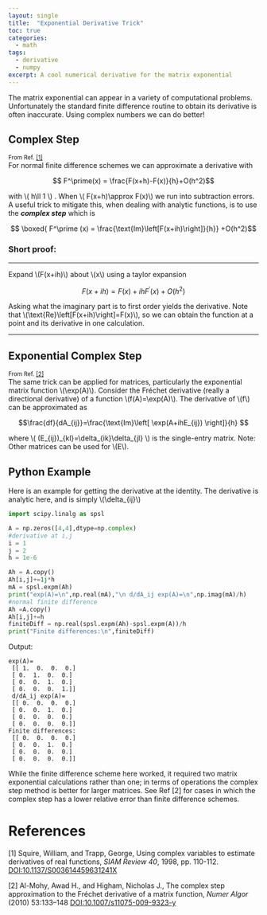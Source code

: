 ```yaml
---
layout: single
title:  "Exponential Derivative Trick"
toc: true
categories: 
  - math
tags: 
  - derivative
  - numpy
excerpt: A cool numerical derivative for the matrix exponential
---
```

The matrix exponential can appear in a variety of computational problems. Unfortunately the standard finite difference routine to obtain its derivative is often inaccurate. Using complex numbers we can do better!
## Complex Step
<small>From Ref. [\[1\]](#references)</small>  
For normal finite difference schemes we can approximate a derivative with

$$ F^\prime(x) = \frac{F(x+h)-F(x)}{h}+O(h^2)$$ 

with \\( h\ll 1 \\) . When \\( F(x+h)\approx F(x)\\) we run into subtraction errors. 
A useful trick to mitigate this, when dealing with analytic functions, is to use the ***complex step*** which is

$$ \boxed{ F^\prime (x) = \frac{\text{Im}\left[F(x+ih)\right]}{h}} +O(h^2)$$  

### Short proof:
----
Expand \\(F(x+ih)\\) about \\(x\\) using a taylor expansion

$$F(x+ih) = F(x)+ihF^\prime(x) +O(h^2) $$  

Asking what the imaginary part is to first order yields the derivative. Note that \\(\text{Re}\left[F(x+ih)\right]=F(x)\\), so we can obtain the function at a point and its derivative in one calculation. 

---
## Exponential Complex Step
<small>From Ref. [\[2\]](#references)</small>  
The same trick can be applied for matrices, particularly the exponential matrix function \\(\exp(A)\\). 
Consider the Fréchet derivative (really a directional derivative) of a function \\(f(A)=\exp(A)\\). The derivative of \\(f\\) can be approximated as

$$\frac{df}{dA_{ij}}=\frac{\text{Im}\left[ \exp(A+ihE_{ij}) \right]}{h} $$

where \\( (E\_{ij})\_{kl}=\delta\_{ik}\delta\_{jl} \\) is the single-entry matrix. 
Note: Other matrices can be used for \\(E\\). 

## Python Example
Here is an example for getting the derivative at the identity. The derivative is analytic here, and is simply \\(\delta\_{ij}\\)

```python
import scipy.linalg as spsl
```

```python
A = np.zeros([4,4],dtype=np.complex)
#derivative at i,j 
i = 1
j = 2
h = 1e-6

Ah = A.copy()
Ah[i,j]+=1j*h
mA = spsl.expm(Ah)
print("exp(A)=\n",np.real(mA),"\n d/dA_ij exp(A)=\n",np.imag(mA)/h)
#normal finite difference
Ah =A.copy()
Ah[i,j]+=h
finiteDiff = np.real(spsl.expm(Ah)-spsl.expm(A))/h
print("Finite differences:\n",finiteDiff)
```
Output:  

    exp(A)=
     [[ 1.  0.  0.  0.]
     [ 0.  1.  0.  0.]
     [ 0.  0.  1.  0.]
     [ 0.  0.  0.  1.]] 
     d/dA_ij exp(A)=
     [[ 0.  0.  0.  0.]
     [ 0.  0.  1.  0.]
     [ 0.  0.  0.  0.]
     [ 0.  0.  0.  0.]]
    Finite differences:
     [[ 0.  0.  0.  0.]
     [ 0.  0.  1.  0.]
     [ 0.  0.  0.  0.]
     [ 0.  0.  0.  0.]]

While the finite difference scheme here worked, it required two matrix exponential calculations rather than one; in terms of operations the complex step method is better for larger matrices. See Ref [2] for cases in which the complex step has a lower relative error than finite difference schemes. 
 
# References 

[1] Squire, William, and Trapp, George, Using complex variables to estimate derivatives of real functions, *SIAM Review 40*, 1998, pp. 110-112. [DOI:10.1137/S003614459631241X](http://dx.doi.org/10.1137/S003614459631241X)  

[2] Al-Mohy, Awad H., and Higham, Nicholas J., The complex step approximation to the Fréchet
derivative of a matrix function, *Numer Algor* (2010) 53:133–148 [DOI:10.1007/s11075-009-9323-y](http://dx.doi.org/10.1007/s11075-009-9323-y)
